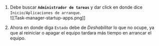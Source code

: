 1. Debe buscar **`Administrador de tareas`** y dar click en donde dice `Inicio/Aplicaciones de arranque`. <br>
![[Task-manager-startup-apps.png]]

2. Ahora en donde diga `Estado` debe de *Deshabilitar* lo que no ocupe, ya que al reiniciar o apagar el equipo tardara más tiempo en arrancar el equipo.